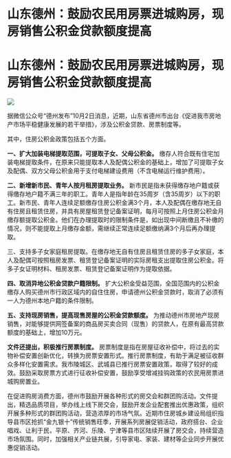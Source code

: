 # 山东德州：鼓励农民用房票进城购房，现房销售公积金贷款额度提高

# 山东德州：鼓励农民用房票进城购房，现房销售公积金贷款额度提高

![](https://inews.gtimg.com/om_bt/Om1QKFnVVUIyo-4hCqFHsFp7gbb4kZxf8n6MG964rYXk8AA/1000)

据微信公众号“德州发布”10月2日消息，近期，山东省德州市出台《促进我市房地产市场平稳健康发展的若干举措》，涉及公积金贷款、房票制度等。

其中，住房公积金政策包括五个方面。

**一、扩大加装电梯提取范围，可提取子女、父母公积金。**
缴存人符合既有住宅加装电梯提取条件，在原来只能提取本人及配偶公积金的基础上，增加了可提取子女及配偶、双方父母公积金用于支付电梯建设费用（不含电梯运行维护费用）。

**二、新增新市民、青年人按月租房提取业务。**
新市民是指未获得缴存地户籍或获得缴存地户籍不满三年的职工。青年人是指年龄在35周岁（含35周岁）以下的职工。新市民、青年人连续足额缴存住房公积金满3个月，本人及配偶在缴存地无自有住房且租赁住房，并具有房屋租赁登记备案证明，每月可按照上月住房公积金月缴存额提取公积金。他们在办理提取时的限制条件是，如出现中间断缴且不补缴的情况，则不能提取上月缴存金额，需继续正常连续足额缴纳满3个月后再办理提取。

三、支持多子女家庭租房提取。在缴存地无自有住房且租赁住房的多子女家庭，本人及配偶可按照租房发票、租赁登记备案证明的实际房租支出提取住房公积金。将多子女证明材料、租房发票、租赁登记备案证明作为提取依据。

**四、取消异地公积金贷款户籍限制。**
扩大公积金受益范围，全国范围内的公积金缴存人购买德州市行政区域内的自住住房，申请德州公积金贷款时，取消了必须有一人为德州本地户籍的条件限制。

**五、支持现房销售，提高现售房屋的公积金贷款额度。**
为推动德州市房地产现房销售，对能够提供网签备案的商品房买卖合同（现售）的贷款人，在原有最高贷款额度的基础上，增加10万元。

**文件还提出，积极推行房票制度。**
房票制度是指在房屋征收补偿中，将过去的实物补偿安置创新优化，转换为房票安置形式。推行房票制度，有助于满足被征收群众多样化安置需求。我市陵城区、武城县已推行房票安置政策，取得了较好的成效。鼓励采取房票方式进行征收补偿安置，鼓励享受增减挂钩政策的农民用房票进城购房置业。

在促进购房消费方面，德州市鼓励开展各种形式的房交会和群团购活动。文件提出，精选品质项目，举办线上线下房交会，鼓励开发企业配套推出优惠政策，组织开展多种形式的群团购活动，营造浓厚的市场气氛。近期市住房城乡建设局组织指导县市区抢抓“金九银十”传统销售旺季，开展系列房展促销活动，政府搭台、企业唱戏、让利于民，平原、齐河、乐陵、宁津等县市区陆续开展了房交会，持续营造市场氛围。同时，加强相关产业链共展，引导家电、家装、建材等企业同步开展优惠促销活动。

